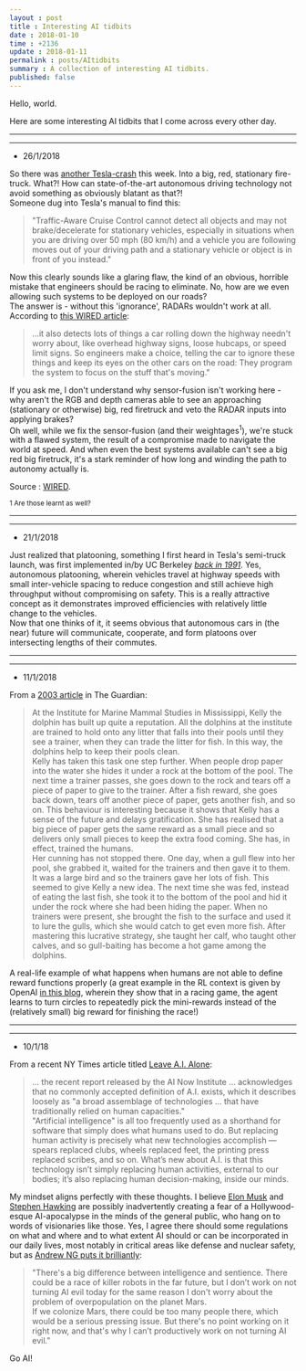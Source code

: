 ```yaml
---
layout : post
title : Interesting AI tidbits
date : 2018-01-10
time : +2136
update : 2018-01-11
permalink : posts/AItidbits
summary : A collection of interesting AI tidbits.
published: false
---
```


Hello, world.   

Here are some interesting AI tidbits that I come across every other day.

<!-- - 29/1/2018    

[This great talk](http://www.iro.umontreal.ca/~bengioy/talks/COGSCI-23july2014.pdf) by Yoshua Bengio offers a great intuition of curriculum learning inspired from humans. He also goes on to propose how new ideas and cultures emerge over time, via the sharing of mid-level abstractions of the brain via the means of language. 
 -->
<hr>
<hr>

- 26/1/2018

So there was [another Tesla-crash](https://twitter.com/CC_Firefighters/status/955529991319560192) this week. Into a big, red, stationary fire-truck. What?! How can state-of-the-art autonomous driving technology not avoid something as obviously blatant as that?!    
Someone dug into Tesla's manual to find this:

> "Traffic-Aware Cruise Control cannot detect all objects and may not brake/decelerate for stationary vehicles, especially in situations when you are driving over 50 mph (80 km/h) and a vehicle you are following moves out of your driving path and a stationary vehicle or object is in front of you instead."    

Now this clearly sounds like a glaring flaw, the kind of an obvious, horrible mistake that engineers should be racing to eliminate. No, how are we even allowing such systems to be deployed on our roads?     
The answer is - without this 'ignorance', RADARs wouldn't work at all. According to [this WIRED article](https://www.wired.com/story/tesla-autopilot-why-crash-radar/):
> ...it also detects lots of things a car rolling down the highway needn't worry about, like overhead highway signs, loose hubcaps, or speed limit signs. So engineers make a choice, telling the car to ignore these things and keep its eyes on the other cars on the road: They program the system to focus on the stuff that's moving."     

If you ask me, I don't understand why sensor-fusion isn't working here - why aren't the RGB and depth cameras able to see an approaching (stationary or otherwise) big, red firetruck and veto the RADAR inputs into applying brakes?   
Oh well, while we fix the sensor-fusion (and their weightages<sup>1</sup>), we're stuck with a flawed system, the result of a compromise made to navigate the world at speed. And when even the best systems available can't see a big red big firetruck, it's a stark reminder of how long and winding the path to autonomy actually is.

Source : [WIRED](https://www.wired.com/story/tesla-autopilot-why-crash-radar/).

<sub>
1 Are those learnt as well?
</sub>

<hr>
<hr>

- 21/1/2018    

Just realized that platooning, something I first heard in Tesla's semi-truck launch, was first implemented in/by UC Berkeley *[back in 1991](http://people.eecs.berkeley.edu/~varaiya/papers_ps.dir/SmartCars.pdf)*. Yes, autonomous platooning, wherein  vehicles travel at highway speeds with small inter-vehicle spacing to reduce congestion and still achieve high throughput without compromising on safety. This is a really attractive concept as it demonstrates improved efficiencies with relatively little change to the vehicles.    
Now that one thinks of it, it seems obvious that autonomous cars in (the near) future will communicate, cooperate, and form platoons over intersecting lengths of their commutes. 

<hr>
<hr>

- 11/1/2018

From a [2003 article](https://www.theguardian.com/science/2003/jul/03/research.science) in The Guardian: 

> At the Institute for Marine Mammal Studies in Mississippi, Kelly the dolphin has built up quite a reputation. All the dolphins at the institute are trained to hold onto any litter that falls into their pools until they see a trainer, when they can trade the litter for fish. In this way, the dolphins help to keep their pools clean.   
Kelly has taken this task one step further. When people drop paper into the water she hides it under a rock at the bottom of the pool. The next time a trainer passes, she goes down to the rock and tears off a piece of paper to give to the trainer. After a fish reward, she goes back down, tears off another piece of paper, gets another fish, and so on. This behaviour is interesting because it shows that Kelly has a sense of the future and delays gratification. She has realised that a big piece of paper gets the same reward as a small piece and so delivers only small pieces to keep the extra food coming. She has, in effect, trained the humans.   
Her cunning has not stopped there. One day, when a gull flew into her pool, she grabbed it, waited for the trainers and then gave it to them. It was a large bird and so the trainers gave her lots of fish. This seemed to give Kelly a new idea. The next time she was fed, instead of eating the last fish, she took it to the bottom of the pool and hid it under the rock where she had been hiding the paper. When no trainers were present, she brought the fish to the surface and used it to lure the gulls, which she would catch to get even more fish. After mastering this lucrative strategy, she taught her calf, who taught other calves, and so gull-baiting has become a hot game among the dolphins. 

A real-life example of what happens when humans are not able to define reward functions properly (a great example in the RL context is given by OpenAI [in this blog](https://blog.openai.com/faulty-reward-functions/), wherein they show that in a racing game, the agent learns to turn circles to repeatedly pick the mini-rewards instead of the (relatively small) big reward for finishing the race!)    <br>

<hr>
<hr>

- 10/1/18

From a recent NY Times article titled [Leave A.I. Alone](https://www.nytimes.com/2018/01/04/opinion/leave-artificial-intelligence.html?smid=tw-share):

> ... the recent report released by the AI Now Institute ... acknowledges that no commonly accepted definition of A.I. exists, which it describes loosely as "a broad assemblage of technologies ... that have traditionally relied on human capacities."    
> "Artificial intelligence" is all too frequently used as a shorthand for software that simply does what humans used to do. But replacing human activity is precisely what new technologies accomplish — spears replaced clubs, wheels replaced feet, the printing press replaced scribes, and so on. What’s new about A.I. is that this technology isn’t simply replacing human activities, external to our bodies; it’s also replacing human decision-making, inside our minds.

My mindset aligns perfectly with these thoughts. I believe [Elon Musk](https://www.theguardian.com/technology/2017/aug/14/elon-musk-ai-vastly-more-risky-north-korea) and [Stephen Hawking](https://www.usatoday.com/story/tech/talkingtech/2017/11/07/hawking-ai-could-worst-event-history-our-civilization/839298001/) are possibly inadvertently creating a fear of a Hollywood-esque AI-apocalypse in the minds of the general public, who hang on to words of visionaries like those. Yes, I agree there should some regulations on what and where and to what extent AI should or can be incorporated in our daily lives, most notably in critical areas like defense and nuclear safety, but as [Andrew NG puts it brilliantly](https://www.theregister.co.uk/2015/03/19/andrew_ng_baidu_ai/):

> "There's a big difference between intelligence and sentience. There could be a race of killer robots in the far future, but I don’t work on not turning AI evil today for the same reason I don't worry about the problem of overpopulation on the planet Mars.    
If we colonize Mars, there could be too many people there, which would be a serious pressing issue. But there's no point working on it right now, and that's why I can’t productively work on not turning AI evil." 

Go AI!    
